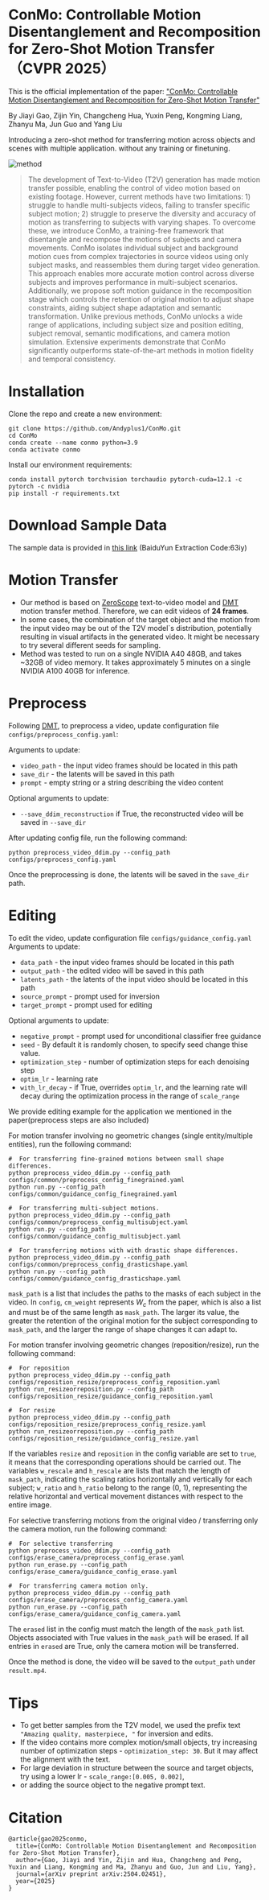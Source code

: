 # ConMo: Controllable Motion Disentanglement and Recomposition for Zero-Shot Motion Transfer （CVPR 2025）
<!-- <a href="https://diffusion-motion-transfer.github.io/"><img src="https://img.shields.io/static/v1?label=Project&message=Website&color=blue"></a>
<a href="https://arxiv.org/abs/"><img src="https://img.shields.io/badge/arXiv-2311.17009-b31b1b.svg"></a> -->

This is the official implementation of the paper:
["ConMo: Controllable Motion Disentanglement and Recomposition for Zero-Shot Motion Transfer"](https://arxiv.org/pdf/2504.02451)



By Jiayi Gao, Zijin Yin, Changcheng Hua, Yuxin Peng, Kongming Liang, Zhanyu Ma, Jun Guo and Yang Liu

<!-- [**Space-Time Diffusion Features for Zero-Shot Text-Driven Motion Transfer**](https://diffusion-motion-transfer.github.io/)
<br/>

[Danah Yatim*](https://www.linkedin.com/in/danah-yatim-4b15231b5/),
[Rafail Fridman*](https://www.linkedin.com/in/rafail-fridman/),
[Omer Bar-Tal](https://omerbt.github.io/),
[Yoni Kasten](https://ykasten.github.io/),
[Tali Dekel](https://www.weizmann.ac.il/math/dekel/)
<br/>
(*equal contribution)

https://github.com/diffusion-motion-transfer/diffusion-motion-transfer/assets/22198039/4fe912d4-0975-4580-af7f-19fd73b0cbfe -->



Introducing a zero-shot method for transferring motion across objects and scenes with multiple application. without any training or finetuning.

![method](pipeline.png)

>The development of Text-to-Video (T2V) generation has made motion transfer possible, enabling the control of video motion based on existing footage. However, current methods have two limitations: 1) struggle to handle multi-subjects videos, failing to transfer specific subject motion; 2) struggle to preserve the diversity and accuracy of motion as transferring to subjects with varying shapes.
To overcome these, we introduce ConMo, a training-free framework that disentangle and recompose the motions of subjects and camera movements. ConMo isolates individual subject and background motion cues from complex trajectories in source videos using only subject masks, and reassembles them during target video generation. This approach enables more accurate motion control across diverse subjects and improves performance in multi-subject scenarios. Additionally, we propose soft motion guidance in the recomposition stage which controls the retention of original motion to adjust shape constraints, aiding subject shape adaptation and semantic transformation. Unlike previous methods, ConMo unlocks a wide range of applications, including subject size and position editing, subject removal, semantic modifications, and camera motion simulation. Extensive experiments demonstrate that ConMo significantly outperforms state-of-the-art methods in motion fidelity and temporal consistency.

<!-- For more, visit the [project webpage](https://diffusion-motion-transfer.github.io/). -->

# Installation
Clone the repo and create a new environment:
```
git clone https://github.com/Andyplus1/ConMo.git
cd ConMo
conda create --name conmo python=3.9
conda activate conmo
```
Install our environment requirements:
```
conda install pytorch torchvision torchaudio pytorch-cuda=12.1 -c pytorch -c nvidia
pip install -r requirements.txt
```

# Download Sample Data
The sample data is provided in [this link](https://pan.baidu.com/s/1aJbpDKdzQuYGekmELnISqw) (BaiduYun Extraction Code:63iy)

# Motion Transfer
<!-- * Our method is designed for transferring motion across objects and scenes -->
* Our method is based on [ZeroScope](https://huggingface.co/cerspense/zeroscope_v2_576w) text-to-video model and [DMT](https://github.com/diffusion-motion-transfer/diffusion-motion-transfer) motion transfer method. Therefore, we can edit videos of **24 frames**.
* In some cases, the combination of the target object and the motion from the input video may be out of the T2V model`s distribution, potentially resulting in visual artifacts in the generated video. It might be necessary to try several different seeds for sampling.
* Method was tested to run on a single NVIDIA A40 48GB, and takes ~32GB of video memory.
 It takes approximately 5 minutes on a single NVIDIA A100 40GB for inference.

# Preprocess
Following [DMT](https://github.com/diffusion-motion-transfer/), to preprocess a video, update configuration file `configs/preprocess_config.yaml`:

Arguments to update:
* ```video_path``` - the input video frames should be located in this path
* ```save_dir``` - the latents will be saved in this path
* ```prompt``` - empty string or a string describing the video content

Optional arguments to update:
* ```--save_ddim_reconstruction``` if True, the reconstructed video will be saved in ```--save_dir```

After updating config file, run the following command:
```
python preprocess_video_ddim.py --config_path configs/preprocess_config.yaml
```
Once the preprocessing is done, the latents will be saved in the ```save_dir``` path. 

# Editing
To edit the video, update configuration file `configs/guidance_config.yaml`
Arguments to update:
* ```data_path``` - the input video frames should be located in this path
* ```output_path``` - the edited video will be saved in this path
* ```latents_path``` - the latents of the input video should be located in this path
* ```source_prompt``` - prompt used for inversion
* ```target_prompt``` - prompt used for editing
    
Optional arguments to update:
* ```negative_prompt``` - prompt used for unconditional classifier free guidance
*  ```seed``` - By default it is randomly chosen, to specify seed change thise value.
*  ```optimization_step``` - number of optimization steps for each denoising step
* ```optim_lr``` - learning rate
* ```with_lr_decay```  - if True, overrides `optim_lr`, and the learning rate will decay during the optimization process in the range of `scale_range`

<!-- After updating the config file, run the following command:
```
python run.py --config_path configs/guidance_config.yaml
``` -->
We provide editing example for the application we mentioned in the paper(preprocess steps are also included)

For motion transfer involving no geometric changes (single entity/multiple entities), run the following command:
```
#  For transferring fine-grained motions between small shape differences.
python preprocess_video_ddim.py --config_path  configs/common/preprocess_config_finegrained.yaml
python run.py --config_path configs/common/guidance_config_finegrained.yaml 

#  For transferring multi-subject motions.
python preprocess_video_ddim.py --config_path  configs/common/preprocess_config_multisubject.yaml
python run.py --config_path configs/common/guidance_config_multisubject.yaml

#  For transferring motions with with drastic shape differences.
python preprocess_video_ddim.py --config_path  configs/common/preprocess_config_drasticshape.yaml
python run.py --config_path configs/common/guidance_config_drasticshape.yaml
```

`mask_path` is a list that includes the paths to the masks of each subject in the video. In `config`, `cm_weight` represents $W_c$ from the paper, which is also a list and must be of the same length as `mask_path`. The larger its value, the greater the retention of the original motion for the subject corresponding to `mask_path`, and the larger the range of shape changes it can adapt to.


For motion transfer involving geometric changes (reposition/resize), run the following command:
```
#  For reposition
python preprocess_video_ddim.py --config_path configs/reposition_resize/preprocess_config_reposition.yaml
python run_resizeorreposition.py --config_path configs/reposition_resize/guidance_config_reposition.yaml

#  For resize
python preprocess_video_ddim.py --config_path configs/reposition_resize/preprocess_config_resize.yaml
python run_resizeorreposition.py --config_path configs/reposition_resize/guidance_config_resize.yaml
```

If the variables `resize` and `reposition` in the config variable are set to `true`, it means that the corresponding operations should be carried out. The variables `w_rescale` and `h_rescale` are lists that match the length of `mask_path`, indicating the scaling ratios horizontally and vertically for each subject; `w_ratio` and `h_ratio` belong to the range (0, 1), representing the relative horizontal and vertical movement distances with respect to the entire image.

For selective transferring motions from the original video / transferring only the camera motion, run the following command:
```
#  For selective transferring 
python preprocess_video_ddim.py --config_path configs/erase_camera/preprocess_config_erase.yaml
python run_erase.py --config_path configs/erase_camera/guidance_config_erase.yaml

#  For transferring camera motion only.
python preprocess_video_ddim.py --config_path configs/erase_camera/preprocess_config_camera.yaml
python run_erase.py --config_path configs/erase_camera/guidance_config_camera.yaml
```

The `erased` list in the config must match the length of the `mask_path` list. Objects associated with True values in the `mask_path` will be erased. If all entries in `erased` are True, only the camera motion will be transferred.

Once the method is done, the video will be saved to the ```output_path``` under `result.mp4`.


# Tips
* To get better samples from the T2V model, we used the prefix text ```"Amazing quality, masterpiece, "``` for inversion and edits.
* If the video contains more complex motion/small objects, try increasing number of optimization steps - ```optimization_step: 30```. But it may affect the alignment with the text.
* For large deviation in structure between the source and target objects, try using a lower lr - ```scale_range:[0.005, 0.002]```,
*  or adding the source object to the negative prompt text.

<!-- # Measuring motion fidelity
We also provide the code for calculating the motion fidelity metric introduced in the paper (Section 5.1).
To calculate the motion fidelity metric, first follow the instructions [here](https://github.com/facebookresearch/co-tracker) to install Co-Tracker and download their checkpoint.
Then, run the following command:
```
python motion_fidelity_score.py --config_path configs/motion_fidelity_config.yaml
``` -->



# Citation
```
@article{gao2025conmo,
  title={ConMo: Controllable Motion Disentanglement and Recomposition for Zero-Shot Motion Transfer},
  author={Gao, Jiayi and Yin, Zijin and Hua, Changcheng and Peng, Yuxin and Liang, Kongming and Ma, Zhanyu and Guo, Jun and Liu, Yang},
  journal={arXiv preprint arXiv:2504.02451},
  year={2025}
}
``` 